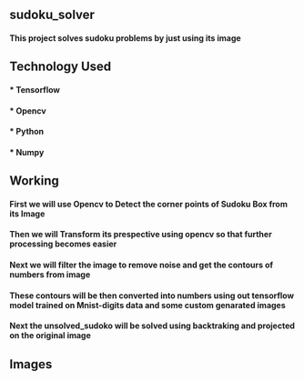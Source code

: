 ## sudoku_solver
#### This project solves sudoku problems by just using its image 



## Technology Used 
 #### * Tensorflow 
 #### * Opencv 
 #### * Python  
 #### * Numpy 



## Working 
 #### First we will use Opencv to Detect the corner points of Sudoku Box from its Image 
 #### Then we will Transform its prespective using opencv so that further processing becomes easier
 #### Next we will filter the image to remove noise and get the contours of numbers from image
 #### These contours will be then converted into numbers using out tensorflow model trained on Mnist-digits data and some custom genarated images 
 #### Next the unsolved_sudoko will be solved using backtraking and projected on the original image



## Images 
 
